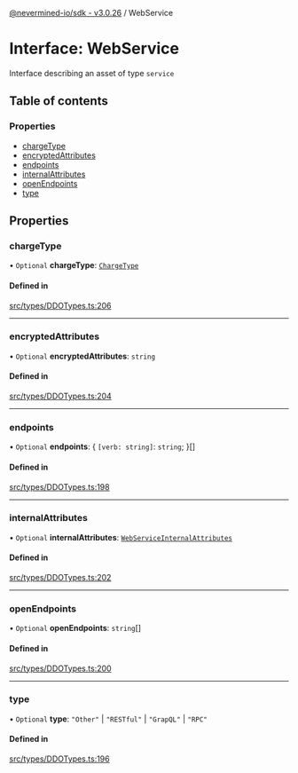 [@nevermined-io/sdk - v3.0.26](../code-reference.md) / WebService

# Interface: WebService

Interface describing an asset of type `service`

## Table of contents

### Properties

- [chargeType](WebService.md#chargetype)
- [encryptedAttributes](WebService.md#encryptedattributes)
- [endpoints](WebService.md#endpoints)
- [internalAttributes](WebService.md#internalattributes)
- [openEndpoints](WebService.md#openendpoints)
- [type](WebService.md#type)

## Properties

### chargeType

• `Optional` **chargeType**: [`ChargeType`](../enums/ChargeType.md)

#### Defined in

[src/types/DDOTypes.ts:206](https://github.com/nevermined-io/sdk-js/blob/b9a2e4baad1168fba714b11b15863a80548b40de/src/types/DDOTypes.ts#L206)

---

### encryptedAttributes

• `Optional` **encryptedAttributes**: `string`

#### Defined in

[src/types/DDOTypes.ts:204](https://github.com/nevermined-io/sdk-js/blob/b9a2e4baad1168fba714b11b15863a80548b40de/src/types/DDOTypes.ts#L204)

---

### endpoints

• `Optional` **endpoints**: \{ `[verb: string]`: `string`; }[]

#### Defined in

[src/types/DDOTypes.ts:198](https://github.com/nevermined-io/sdk-js/blob/b9a2e4baad1168fba714b11b15863a80548b40de/src/types/DDOTypes.ts#L198)

---

### internalAttributes

• `Optional` **internalAttributes**: [`WebServiceInternalAttributes`](WebServiceInternalAttributes.md)

#### Defined in

[src/types/DDOTypes.ts:202](https://github.com/nevermined-io/sdk-js/blob/b9a2e4baad1168fba714b11b15863a80548b40de/src/types/DDOTypes.ts#L202)

---

### openEndpoints

• `Optional` **openEndpoints**: `string`[]

#### Defined in

[src/types/DDOTypes.ts:200](https://github.com/nevermined-io/sdk-js/blob/b9a2e4baad1168fba714b11b15863a80548b40de/src/types/DDOTypes.ts#L200)

---

### type

• `Optional` **type**: `"Other"` \| `"RESTful"` \| `"GrapQL"` \| `"RPC"`

#### Defined in

[src/types/DDOTypes.ts:196](https://github.com/nevermined-io/sdk-js/blob/b9a2e4baad1168fba714b11b15863a80548b40de/src/types/DDOTypes.ts#L196)
